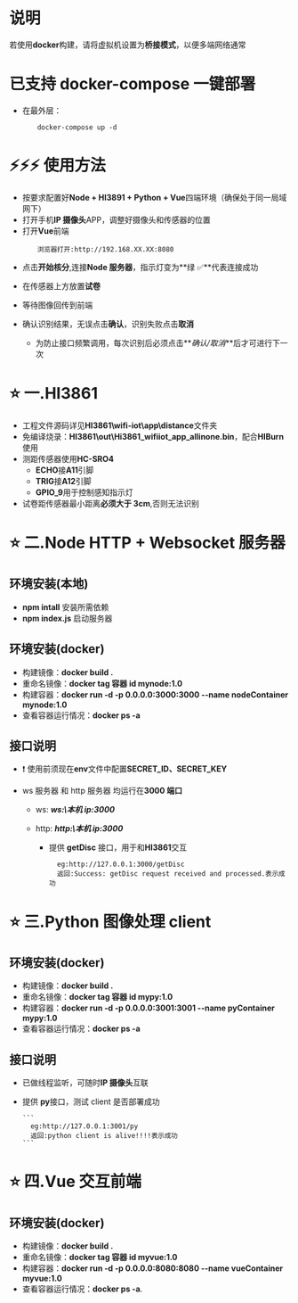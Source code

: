 # 说明

若使用**docker**构建，请将虚拟机设置为**桥接模式**，以便多端网络通常

# 已支持 docker-compose 一键部署

- 在最外层：

```
       docker-compose up -d
```

# ⚡⚡⚡ 使用方法

- 按要求配置好**Node + HI3891 + Python + Vue**四端环境（确保处于同一局域网下）
- 打开手机**IP 摄像头**APP，调整好摄像头和传感器的位置
- 打开**Vue**前端</br>

```
       浏览器打开:http://192.168.XX.XX:8080
```

- 点击**开始核分**,连接**Node 服务器**，指示灯变为**绿 ✅**代表连接成功

- 在传感器上方放置**试卷**

- 等待图像回传到前端

- 确认识别结果，无误点击**确认**，识别失败点击**取消**
  - 为防止接口频繁调用，每次识别后必须点击**_确认/取消_**后才可进行下一次

# ⭐ 一.HI3861

- 工程文件源码详见**HI3861\wifi-iot\app\distance**文件夹
- 免编译烧录：**HI3861\out\Hi3861_wifiiot_app_allinone.bin**，配合**HIBurn**使用
- 测距传感器使用**HC-SRO4**
  - **ECHO**接**A11**引脚
  - **TRIG**接**A12**引脚
  - **GPIO_9**用于控制感知指示灯
- 试卷距传感器最小距离**必须大于 3cm**,否则无法识别

# ⭐ 二.Node HTTP + Websocket 服务器

## 环境安装(本地)

- **npm intall** 安装所需依赖
- **npm index.js** 启动服务器

## 环境安装(docker)

- 构建镜像：**docker build .**
- 重命名镜像：**docker tag 容器 id mynode:1.0**
- 构建容器：**docker run -d -p 0.0.0.0:3000:3000 --name nodeContainer mynode:1.0**
- 查看容器运行情况：**docker ps -a**

## 接口说明

- ❗ 使用前须现在**env**文件中配置**SECRET_ID、SECRET_KEY**

- ws 服务器 和 http 服务器 均运行在**3000 端口**

  - ws: **_ws:\\本机 ip:3000_**
  - http: **_http:\\本机 ip:3000_**

    - 提供 **getDisc** 接口，用于和**HI3861**交互

      ```
        eg:http://127.0.0.1:3000/getDisc
        返回:Success: getDisc request received and processed.表示成功
      ```

# ⭐ 三.Python 图像处理 client

## 环境安装(docker)

- 构建镜像：**docker build .**
- 重命名镜像：**docker tag 容器 id mypy:1.0**
- 构建容器：**docker run -d -p 0.0.0.0:3001:3001 --name pyContainer mypy:1.0**
- 查看容器运行情况：**docker ps -a**

## 接口说明

- 已做线程监听，可随时**IP 摄像头**互联
- 提供 **py**接口，测试 client 是否部署成功

      ```
        eg:http://127.0.0.1:3001/py
        返回:python client is alive!!!!表示成功
      ```

# ⭐ 四.Vue 交互前端

## 环境安装(docker)

- 构建镜像：**docker build .**
- 重命名镜像：**docker tag 容器 id myvue:1.0**
- 构建容器：**docker run -d -p 0.0.0.0:8080:8080 --name vueContainer myvue:1.0**
- 查看容器运行情况：**docker ps -a**.
